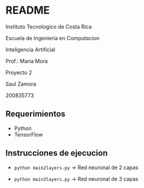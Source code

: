 # README #

Instituto Tecnologico de Costa Rica

Escuela de Ingenieria en Computacion

Inteligencia Artificial

Prof.: Maria Mora

Proyecto 2

Saul Zamora

200835773

## Requerimientos

* Python
* TensorFlow

## Instrucciones de ejecucion

* `python main2layers.py` -> Red neuronal de 2 capas

* `python main3layers.py` -> Red neuronal de 3 capas
